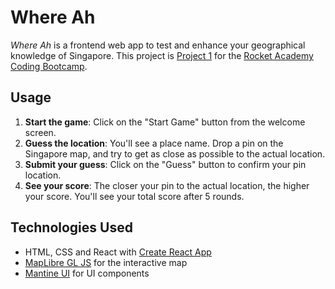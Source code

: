 # Where Ah

*Where Ah* is a frontend web app to test and enhance your geographical knowledge of Singapore. This project is [Project 1](https://bootcamp.rocketacademy.co/1-frontend/1.p-frontend-app) for the [Rocket Academy Coding Bootcamp](https://www.rocketacademy.co/courses/coding-bootcamp).

## Usage

1. **Start the game**: Click on the "Start Game" button from the welcome screen.
2. **Guess the location**: You'll see a place name. Drop a pin on the Singapore map, and try to get as close as possible to the actual location.
3. **Submit your guess**: Click on the "Guess" button to confirm your pin location.
4. **See your score**: The closer your pin to the actual location, the higher your score. You'll see your total score after 5 rounds.

## Technologies Used

* HTML, CSS and React with [Create React App](https://create-react-app.dev/)
* [MapLibre GL JS](https://maplibre.org/projects/maplibre-gl-js/) for the interactive map
* [Mantine UI](https://ui.mantine.dev/) for UI components
